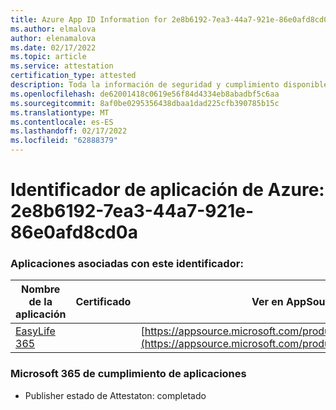 ```yaml
---
title: Azure App ID Information for 2e8b6192-7ea3-44a7-921e-86e0afd8cd0a
ms.author: elmalova
author: elenamalova
ms.date: 02/17/2022
ms.topic: article
ms.service: attestation
certification_type: attested
description: Toda la información de seguridad y cumplimiento disponible para 2e8b6192-7ea3-44a7-921e-86e0afd8cd0a.
ms.openlocfilehash: de62001418c0619e56f84d4334eb8abadbf5c6aa
ms.sourcegitcommit: 8af0be0295356438dbaa1dad225cfb390785b15c
ms.translationtype: MT
ms.contentlocale: es-ES
ms.lasthandoff: 02/17/2022
ms.locfileid: "62888379"
---
```

# <a name="azure-app-id-2e8b6192-7ea3-44a7-921e-86e0afd8cd0a"></a>Identificador de aplicación de Azure: 2e8b6192-7ea3-44a7-921e-86e0afd8cd0a


### <a name="apps-associated-with-this-id"></a>Aplicaciones asociadas con este identificador:
| **Nombre de la aplicación** | **Certificado** | **Ver en AppSource** |
|--------------|---------------|-----------------------|
| [EasyLife 365](https://docs.microsoft.com/microsoft-365-app-certification/forward/WA200003697) |  | [https://appsource.microsoft.com/product/office/WA200003697](https://appsource.microsoft.com/product/office/WA200003697) |

### <a name="microsoft-365-app-compliance-status"></a>Microsoft 365 de cumplimiento de aplicaciones
- Publisher estado de Attestaton: completado

